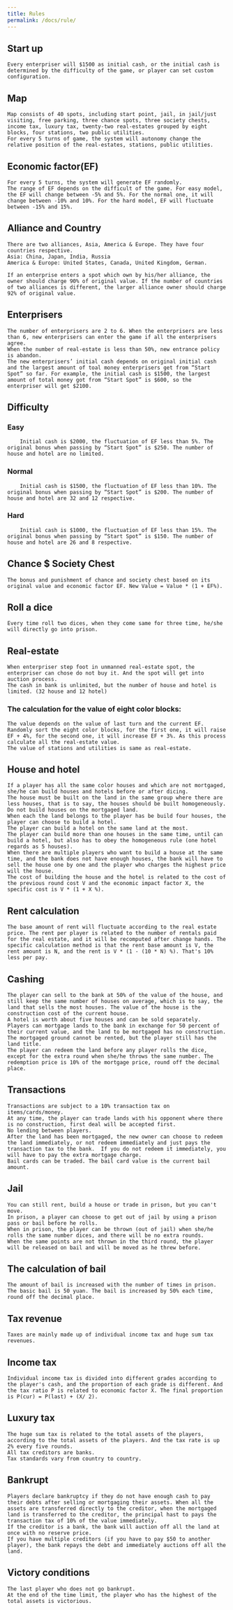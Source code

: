 ```yaml
---
title: Rules
permalink: /docs/rule/
---
```


## Start up
    Every enterpriser will $1500 as initial cash, or the initial cash is determined by the difficulty of the game, or player can set custom configuration.

## Map
	Map consists of 40 spots, including start point, jail, in jail/just visiting, free parking, three chance spots, three society chests, income tax, luxury tax, twenty-two real-estates grouped by eight blocks, four stations, two public utilities.
	For every 5 turns of game, the system will autonomy change the relative position of the real-estates, stations, public utilities.

## Economic factor(EF)
	For every 5 turns, the system will generate EF randomly.
	The range of EF depends on the difficult of the game. For easy model, the EF will change between -5% and 5%. For the normal one, it will change between -10% and 10%. For the hard model, EF will fluctuate between -15% and 15%.

## Alliance and Country
	There are two alliances, Asia, America & Europe. They have four countries respective.
	Asia: China, Japan, India, Russia
	America & Europe: United States, Canada, United Kingdom, German.

    If an enterprise enters a spot which own by his/her alliance, the owner should charge 90% of original value. If the number of countries of two alliances is different, the larger alliance owner should charge 92% of original value.

## Enterprisers
	The number of enterprisers are 2 to 6. When the enterprisers are less than 6, new enterprisers can enter the game if all the enterprisers agree.
	When the number of real-estate is less than 50%, new entrance policy is abandon.
	The new enterprisers’ initial cash depends on original initial cash and the largest amount of toal money enterprisers get from “Start Spot” so far. For example, the initial cash is $1500, the largest amount of total money got from “Start Spot” is $600, so the enterpriser will get $2100.

## Difficulty
### Easy
		Initial cash is $2000, the fluctuation of EF less than 5%. The original bonus when passing by “Start Spot” is $250. The number of house and hotel are no limited.
### Normal
		Initial cash is $1500, the fluctuation of EF less than 10%. The original bonus when passing by “Start Spot” is $200. The number of house and hotel are 32 and 12 respective.
### Hard
		Initial cash is $1000, the fluctuation of EF less than 15%. The original bonus when passing by “Start Spot” is $150. The number of house and hotel are 26 and 8 respective.

## Chance $ Society Chest
	The bonus and punishment of chance and society chest based on its original value and economic factor EF. New Value = Value * (1 + EF%).

## Roll a dice
	Every time roll two dices, when they come same for three time, he/she will directly go into prison.

## Real-estate
	When enterpriser step foot in unmanned real-estate spot, the enterpriser can chose do not buy it. And the spot will get into auction process.
	The cash in bank is unlimited, but the number of house and hotel is limited. (32 house and 12 hotel)
### The calculation for the value of eight color blocks:
    The value depends on the value of last turn and the current EF. Randomly sort the eight color blocks, for the first one, it will raise EF + 4%, for the second one, it will increase EF + 3%. As this process calculate all the real-estate value.
	The value of stations and utilities is same as real-estate.


## House and hotel
    If a player has all the same color houses and which are not mortgaged, she/he can build houses and hotels before or after dicing.
    The house must be built on the land in the same group where there are less houses, that is to say, the houses should be built homogeneously. 
    Do not build houses on the mortgaged land.
    When each the land belongs to the player has be build four houses, the player can choose to build a hotel.
    The player can build a hotel on the same land at the most.
    The player can build more than one houses in the same time, until can build a hotel, but also has to obey the homogeneous rule (one hotel regards as 5 houses).
    When there are multiple players who want to build a house at the same time, and the bank does not have enough houses, the bank will have to sell the house one by one and the player who charges the highest price will the house.
    The cost of building the house and the hotel is related to the cost of the previous round cost V and the economic impact factor X, the specific cost is V * (1 + X %).

## Rent calculation
    The base amount of rent will fluctuate according to the real estate price. The rent per player is related to the number of rentals paid for the real estate, and it will be recomputed after change hands. The specific calculation method is that the rent base amount is V, the rent amount is N, and the rent is V * (1 - (10 * N) %). That's 10% less per pay.

## Cashing
    The player can sell to the bank at 50% of the value of the house, and still keep the same number of houses on average, which is to say, the land that sells the most houses. The value of the house is the construction cost of the current house.
    A hotel is worth about five houses and can be sold separately.
    Players can mortgage lands to the bank in exchange for 50 percent of their current value, and the land to be mortgaged has no construction. The mortgaged ground cannot be rented, but the player still has the land title.
    The player can redeem the land before any player rolls the dice, except for the extra round when she/he throws the same number. The redemption price is 10% of the mortgage price, round off the decimal place.

## Transactions
    Transactions are subject to a 10% transaction tax on items/cards/money.
    At any time, the player can trade lands with his opponent where there is no construction, first deal will be accepted first.
    No lending between players.
    After the land has been mortgaged, the new owner can choose to redeem the land immediately, or not redeem immediately and just pays the transaction tax to the bank.  If you do not redeem it immediately, you will have to pay the extra mortgage charge.
    Bail cards can be traded. The bail card value is the current bail amount.

## Jail
    You can still rent, build a house or trade in prison, but you can't move.
    In prison, a player can choose to get out of jail by using a prison pass or bail before he rolls.
    When in prison, the player can be thrown (out of jail) when she/he rolls the same number dices, and there will be no extra rounds.
    When the same points are not thrown in the third round, the player will be released on bail and will be moved as he threw before.

## The calculation of bail
    The amount of bail is increased with the number of times in prison. The basic bail is 50 yuan. The bail is increased by 50% each time, round off the decimal place.

## Tax revenue
    Taxes are mainly made up of individual income tax and huge sum tax revenues.
 
## Income tax
    Individual income tax is divided into different grades according to the player's cash, and the proportion of each grade is different. And the tax ratio P is related to economic factor X. The final proportion is P(cur) = P(last) + (X/ 2).

## Luxury tax
    The huge sum tax is related to the total assets of the players, according to the total assets of the players. And the tax rate is up 2% every five rounds.
    All tax creditors are banks.
    Tax standards vary from country to country.

## Bankrupt
    Players declare bankruptcy if they do not have enough cash to pay their debts after selling or mortgaging their assets. When all the assets are transferred directly to the creditor, when the mortgaged land is transferred to the creditor, the principal hast to pays the transaction tax of 10% of the value immediately.
    If the creditor is a bank, the bank will auction off all the land at once with no reserve price.
    If you have multiple creditors (if you have to pay $50 to another player), the bank repays the debt and immediately auctions off all the land.

## Victory conditions
    The last player who does not go bankrupt.
    At the end of the time limit, the player who has the highest of the total assets is victorious.

